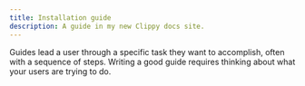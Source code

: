 ```yaml
---
title: Installation guide
description: A guide in my new Clippy docs site.
---
```


Guides lead a user through a specific task they want to accomplish, often with a sequence of steps.
Writing a good guide requires thinking about what your users are trying to do.
